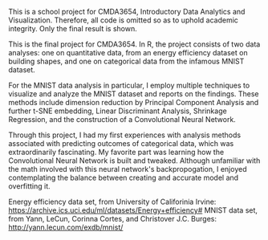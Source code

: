 This is a school project for CMDA3654, Introductory Data Analytics and Visualization. Therefore, all code is omitted so as to uphold academic integrity. Only the final result is shown.

This is the final project for CMDA3654. In R, the project consists of two data analyses: one on quantitative data, from an energy efficiency dataset on building shapes, and one on categorical data from the infamous MNIST dataset.

For the MNIST data analysis in particular, I employ multiple techniques to visualize and analyze the MNIST dataset and reports on the findings. These methods include dimension reduction by Principal Component Analysis and further t-SNE embedding, Linear Discriminant Analysis, Shrinkage Regression, and the construction of a Convolutional Neural Network.

Through this project, I had my first experiences with analysis methods associated with predicting outcomes of categorical data, which was extraordinarily fascinating. My favorite part was learning how the Convolutional Neural Network is built and tweaked. Although unfamiliar with the math involved with this neural network's backpropogation, I enjoyed contemplating the balance between creating and accurate model and overfitting it.

Energy efficiency data set, from University of Califorinia Irvine:
https://archive.ics.uci.edu/ml/datasets/Energy+efficiency#
MNIST data set, from Yann, LeCun, Corinna Cortes, and Christover J.C. Burges:
http://yann.lecun.com/exdb/mnist/
